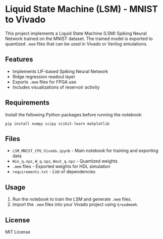 # Liquid State Machine (LSM) - MNIST to Vivado

This project implements a Liquid State Machine (LSM) Spiking Neural Network trained on the MNIST dataset. 
The trained model is exported to quantized `.mem` files that can be used in Vivado or Verilog simulations.

## Features
- Implements LIF-based Spiking Neural Network
- Ridge regression readout layer
- Exports `.mem` files for FPGA use
- Includes visualizations of reservoir activity

## Requirements
Install the following Python packages before running the notebook:

```
pip install numpy scipy scikit-learn matplotlib
```

## Files
- `LSM_MNIST_CPU_Vivado.ipynb` - Main notebook for training and exporting data
- `Win_q.npz`, `W_q.npz`, `Wout_q.npz` - Quantized weights
- `.mem` files - Exported weights for HDL simulation
- `requirements.txt` - List of dependencies

## Usage
1. Run the notebook to train the LSM and generate `.mem` files.
2. Import the `.mem` files into your Vivado project using `$readmemh`.

## License
MIT License
